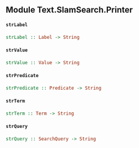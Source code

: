 ## Module Text.SlamSearch.Printer

#### `strLabel`

``` purescript
strLabel :: Label -> String
```

#### `strValue`

``` purescript
strValue :: Value -> String
```

#### `strPredicate`

``` purescript
strPredicate :: Predicate -> String
```

#### `strTerm`

``` purescript
strTerm :: Term -> String
```

#### `strQuery`

``` purescript
strQuery :: SearchQuery -> String
```


